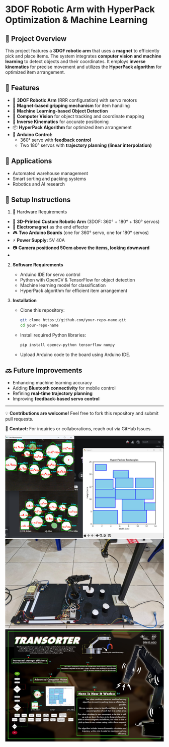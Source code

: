 # **3DOF Robotic Arm with HyperPack Optimization & Machine Learning**

## 📌 Project Overview  
This project features a **3DOF robotic arm** that uses a **magnet** to efficiently pick and place items. The system integrates **computer vision and machine learning** to detect objects and their coordinates. It employs **inverse kinematics** for precise movement and utilizes the **HyperPack algorithm** for optimized item arrangement.  

## 🚀 Features  
- 🔧 **3DOF Robotic Arm** (RRR configuration) with servo motors  
- 🧲 **Magnet-based gripping mechanism** for item handling  
- 🤖 **Machine Learning-based Object Detection**  
- 🎯 **Computer Vision** for object tracking and coordinate mapping  
- 🔢 **Inverse Kinematics** for accurate positioning  
- 📦 **HyperPack Algorithm** for optimized item arrangement  
- 🔄 **Arduino Control:**
  - 360° servo with **feedback control**  
  - Two 180° servos with **trajectory planning (linear interpolation)**  

## 🎯 Applications  
- Automated warehouse management  
- Smart sorting and packing systems  
- Robotics and AI research  

## 🔧 Setup Instructions  
1.  🔧 Hardware Requirements  
- 🦾 **3D-Printed Custom Robotic Arm** (3DOF: 360° + 180° + 180° servos)  
- 🧲 **Electromagnet** as the end effector  
- 🎮 **Two Arduino Boards** (one for 360° servo, one for 180° servos)  
- ⚡ **Power Supply:** 5V 40A  
- 📷 **Camera positioned 50cm above the items, looking downward**
- 
2. **Software Requirements**  
   - Arduino IDE for servo control  
   - Python with OpenCV & TensorFlow for object detection  
   - Machine learning model for classification  
   - HyperPack algorithm for efficient item arrangement  

3. **Installation**  
   - Clone this repository:  
     ```bash
     git clone https://github.com/your-repo-name.git
     cd your-repo-name
     ```
   - Install required Python libraries:  
     ```bash
     pip install opencv-python tensorflow numpy
     ```
   - Upload Arduino code to the board using Arduino IDE.  
  
## 🔜 Future Improvements  
- Enhancing machine learning accuracy  
- Adding **Bluetooth connectivity** for mobile control  
- Refining **real-time trajectory planning**  
- Improving **feedback-based servo control**  

---

💡 **Contributions are welcome!** Feel free to fork this repository and submit pull requests.  

📩 **Contact:** For inquiries or collaborations, reach out via GitHub Issues.  


![Top-View Machine Learning](MachineLearning_topView.png)
![TheWholeProjectView](ProjectImage.jpg)
![Our Poster](Poster.jpg)
